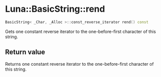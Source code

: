 # Luna::BasicString::rend

```c++
BasicString< _Char, _Alloc >::const_reverse_iterator rend() const
```

Gets one constant reverse iterator to the one-before-first character of this string. 



## Return value
Returns one constant reverse iterator to the one-before-first character of this string. 

